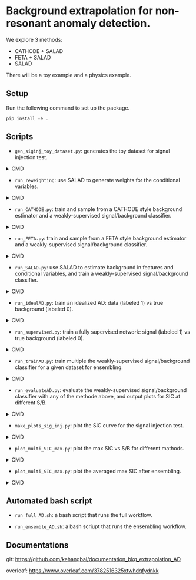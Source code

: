 # Background extrapolation for non-resonant anomaly detection.

We explore 3 methods:
- CATHODE + SALAD
- FETA + SALAD
- SALAD

There will be a toy example and a physics example.

## Setup

Run the following command to set up the package.
```
pip install -e .
```

## Scripts

- `gen_siginj_toy_dataset.py`: generates the toy dataset for signal injection test. 

</details>

<details> <summary> CMD </summary>

```
$ gen-toy-ds -h
usage: gen-toy-ds [-h] [-o OUTDIR] [-t] [-s]

options:
  -h, --help            show this help message and exit
  -o OUTDIR, --outdir OUTDIR
                        output directory
  -t, --test            Generate test datasets.
  -s, --supervised      Generate supervised datasets.
```
</details>

- `run_reweighting`: use SALAD to generate weights for the conditional variables.

</details>

<details> <summary> CMD </summary>
  
```
$ run-reweighting -h
usage: run-reweighting [-h] [-i INPUT] [-e] [-o OUTDIR] [-v]

options:
  -h, --help            show this help message and exit
  -i INPUT, --input INPUT
                        .npz file for input training samples and conditional inputs
  -e, --evaluation      Only evaluate the best reweighting classifier.
  -o OUTDIR, --outdir OUTDIR
                        output directory
  -v, --verbose         Verbose enable DEBUG

```
</details>

- `run_CATHODE.py`: train and sample from a CATHODE style background estimator and a weakly-supervised signal/background classifier.

</details>

<details> <summary> CMD </summary>

```
$ run-CATHODE -h
usage: run-CATHODE [-h] [-i INPUT] [-w WEIGHTS] [-s SAMPLES] [-m MODEL] [--oversample] [-o OUTDIR] [-v]

options:
  -h, --help            show this help message and exit
  -i INPUT, --input INPUT
                        .npz file for input training samples and conditional inputs
  -w WEIGHTS, --weights WEIGHTS
                        Load weights.
  -s SAMPLES, --samples SAMPLES
                        Directly load generated samples.
  -m MODEL, --model MODEL
                        Load trained MAF model from path.
  --oversample          Verbose enable DEBUG
  -o OUTDIR, --outdir OUTDIR
                        output directory
  -v, --verbose         Verbose enable DEBUG
```

</details>

- `run_FETA.py`: train and sample from a FETA style background estimator and a weakly-supervised signal/background classifier.

</details>

<details> <summary> CMD </summary>

```
$ run-FETA -h
usage: run-FETA [-h] [-i INPUT] [-w WEIGHTS] [-s SAMPLES] [-m MODEL] [-o OUTDIR] [-v]

options:
  -h, --help            show this help message and exit
  -i INPUT, --input INPUT
                        .npz file for input training samples and conditional inputs
  -w WEIGHTS, --weights WEIGHTS
                        Load weights.
  -s SAMPLES, --samples SAMPLES
                        Directly load generated samples.
  -m MODEL, --model MODEL
                        Load trained MAF model from path.
  -o OUTDIR, --outdir OUTDIR
                        output directory
  -v, --verbose         Verbose enable DEBUG
```

</details>

- `run_SALAD.py`: use SALAD to estimate background in features and conditional variables, and train a weakly-supervised signal/background classifier.

</details>

<details> <summary> CMD </summary>

```
$ run-SALAD -h                                                                                                                
usage: run-SALAD [-h] [-i INPUT] [-w WEIGHTS] [-t TRAINS] [-e] [-o OUTDIR] [-v]

options:
  -h, --help            show this help message and exit
  -i INPUT, --input INPUT
                        .npz file for input training samples and conditional inputs
  -w WEIGHTS, --weights WEIGHTS
                        Directly load generated weights.
  -t TRAINS, --trains TRAINS
                        Number of trainings.
  -e, --evaluation      Only evaluate the reweighting classifier.
  -o OUTDIR, --outdir OUTDIR
                        output directory
  -v, --verbose         Verbose enable DEBUG
```

</details>

- `run_idealAD.py`: train an idealized AD: data (labeled 1) vs true background (labeled 0).

</details>

<details> <summary> CMD </summary>

```
$ run-idealAD -h
usage: run-idealAD [-h] [-i INPUT] [-t TRAINS] [-o OUTDIR] [-v]

options:
  -h, --help            show this help message and exit
  -i INPUT, --input INPUT
                        .npz file for input training samples and conditional inputs
  -t TRAINS, --trains TRAINS
                        Number of trainings.
  -o OUTDIR, --outdir OUTDIR
                        output directory
  -v, --verbose         Verbose enable DEBUG
```

</details>

- `run_supervised.py`: train a fully supervised network: signal (labeled 1) vs true background (labeled 0).

</details>

<details> <summary> CMD </summary>

```
$ run-supervised -h
usage: run-supervised [-h] [-i INPUT] [-t TRAINS] [-o OUTDIR] [-v]

options:
  -h, --help            show this help message and exit
  -i INPUT, --input INPUT
                        .npz file for input training samples and conditional inputs
  -t TRAINS, --trains TRAINS
                        Number of trainings.
  -o OUTDIR, --outdir OUTDIR
                        output directory
  -v, --verbose         Verbose enable DEBUG
```

</details>

- `run_trainAD.py`: train multiple the weakly-supervised signal/background classifier for a given dataset for ensembling.

</details>

<details> <summary> CMD </summary>

```
$ run-trainAD -h
usage: run-trainAD [-h] [-i INPUT] [-w WEIGHTS] [-s SAMPLES] [-t TRAINS] [-o OUTDIR] [-v]

options:
  -h, --help            show this help message and exit
  -i INPUT, --input INPUT
                        .npz file for input training samples and conditional inputs
  -w WEIGHTS, --weights WEIGHTS
                        Load weights.
  -s SAMPLES, --samples SAMPLES
                        Directly load generated samples.
  -t TRAINS, --trains TRAINS
                        Number of trainings.
  -o OUTDIR, --outdir OUTDIR
                        output directory
  -v, --verbose         Verbose enable DEBUG
```

</details>

- `run_evaluateAD.py`: evaluate the weakly-supervised signal/background classifier with any of the methode above, and output plots for SIC at different S/B.

</details>

<details> <summary> CMD </summary>

```
$ run-evaAD -h
usage: run-evaAD [-h] [-i INPUT] [-n NAME] [-o OUTDIR] [-v]

options:
  -h, --help            show this help message and exit
  -i INPUT, --input INPUT
                        .npz file for input training samples and conditional inputs
  -n NAME, --name NAME  Name of the model
  -o OUTDIR, --outdir OUTDIR
                        output directory
  -v, --verbose         Verbose enable DEBUG
```

</details>

- `make_plots_sig_inj.py`: plot the SIC curve for the signal injection test.

</details>

<details> <summary> CMD </summary>

```
$ plt-sig-inj -h
usage: plt-sig-inj [-h] [-i INPUT] [-r RUNDIR] [-n NAME] [-o OUTDIR] [-k] [-v]

options:
  -h, --help            show this help message and exit
  -i INPUT, --input INPUT
                        Input directory
  -r RUNDIR, --rundir RUNDIR
                        Run directory
  -n NAME, --name NAME  Input directory
  -o OUTDIR, --outdir OUTDIR
                        output directory
  -k, --kldiv           Plot kl div
  -v, --verbose         Verbose enable DEBUG
```

</details>

- `plot_multi_SIC_max.py`: plot the max SIC vs S/B for different mathods.

</details>

<details> <summary> CMD </summary>

```
plt-multi-SIC -h
usage: plt-multi-SIC [-h] [-i INPUT [INPUT ...]] [-n NAME [NAME ...]] [-o OUTDIR]

options:
  -h, --help            show this help message and exit
  -i INPUT [INPUT ...], --input INPUT [INPUT ...]
                        Input directory
  -n NAME [NAME ...], --name NAME [NAME ...]
                        Input directory
  -o OUTDIR, --outdir OUTDIR
                        output directory
```

</details>

- `plot_multi_SIC_max.py`: plot the averaged max SIC after ensembling.

</details>

<details> <summary> CMD </summary>

```
$ plt-avg-SIC -h
usage: plt-avg-SIC [-h] [-i INPUT [INPUT ...]] [-n NAMES [NAMES ...]] [-o OUTDIR] [-v]

options:
  -h, --help            show this help message and exit
  -i INPUT [INPUT ...], --input INPUT [INPUT ...]
                        Input directory
  -n NAMES [NAMES ...], --names NAMES [NAMES ...]
                        Input directory
  -o OUTDIR, --outdir OUTDIR
                        output directory
  -v, --verbose         Verbose enable DEBUG
```

</details>

## Automated bash script

- `run_full_AD.sh`: a bash script that runs the full workflow.
  
- `run_ensemble_AD.sh`: a bash scriupt that runs the ensembling workflow.

## Documentations

git: https://github.com/kehangbai/documentation_bkg_extrapolation_AD

overleaf: https://www.overleaf.com/3782516325xtwhdgfydnkk 
